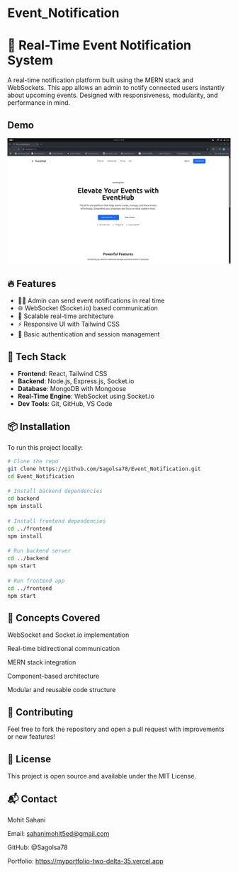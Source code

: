 # Event_Notification

# 📢 Real-Time Event Notification System

A real-time notification platform built using the MERN stack and WebSockets. This app allows an admin to notify connected users instantly about upcoming events. Designed with responsiveness, modularity, and performance in mind.

## Demo 
![App ScreenShot](frontend/src/assets/image.png)


## 🔥 Features

- 🧑‍💼 Admin can send event notifications in real time
- 🌐 WebSocket (Socket.io) based communication
- 🧵 Scalable real-time architecture
- ⚡ Responsive UI with Tailwind CSS
- 🔐 Basic authentication and session management

## 🧰 Tech Stack

- **Frontend**: React, Tailwind CSS
- **Backend**: Node.js, Express.js, Socket.io
- **Database**: MongoDB with Mongoose
- **Real-Time Engine**: WebSocket using Socket.io
- **Dev Tools**: Git, GitHub, VS Code

## 📦 Installation

To run this project locally:

```bash
# Clone the repo
git clone https://github.com/Sagolsa78/Event_Notification.git
cd Event_Notification

# Install backend dependencies
cd backend
npm install

# Install frontend dependencies
cd ../frontend
npm install

# Run backend server
cd ../backend
npm start

# Run frontend app
cd ../frontend
npm start

```

## 🧠 Concepts Covered
WebSocket and Socket.io implementation

Real-time bidirectional communication

MERN stack integration

Component-based architecture

Modular and reusable code structure

## 🤝 Contributing
Feel free to fork the repository and open a pull request with improvements or new features!

## 📄 License
This project is open source and available under the MIT License.

## 📬 Contact
Mohit Sahani

Email: sahanimohit5ed@gmail.com 

GitHub: @Sagolsa78

Portfolio: https://myportfolio-two-delta-35.vercel.app
